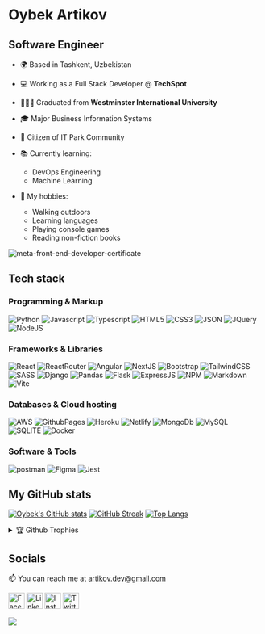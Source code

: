 # Oybek Artikov
## Software Engineer

- 🌍 Based in Tashkent, Uzbekistan
- 💻 Working as a Full Stack Developer @ **TechSpot**
- 👨🏻‍🎓 Graduated from **Westminster International University**
- 🎓 Major Business Information Systems
- 🌲 Citizen of IT Park Community
  
- 📚 Currently learning: 
    - DevOps Engineering
    - Machine Learning
    
- 🥏 My hobbies:
    - Walking outdoors
    - Learning languages
    - Playing console games
    - Reading non-fiction books


![meta-front-end-developer-certificate](https://user-images.githubusercontent.com/33368204/225704506-c62e8370-017c-4782-b8ac-68b4434760c8.png)


## Tech stack

### Programming & Markup

![Python](https://img.shields.io/badge/Python-FFD43B?style=for-the-badge&logo=python&logoColor=blue) 
![Javascript](https://img.shields.io/badge/JavaScript-323330?style=for-the-badge&logo=javascript&logoColor=F7DF1E) 
![Typescript](https://img.shields.io/badge/TypeScript-007ACC?style=for-the-badge&logo=typescript&logoColor=white) 
![HTML5](https://img.shields.io/badge/HTML5-E34F26?style=for-the-badge&logo=html5&logoColor=white) 
![CSS3](https://img.shields.io/badge/CSS3-1572B6?style=for-the-badge&logo=css3&logoColor=white) 
![JSON](https://img.shields.io/badge/json-5E5C5C?style=for-the-badge&logo=json&logoColor=white) 
![JQuery](https://img.shields.io/badge/jQuery-0769AD?style=for-the-badge&logo=jquery&logoColor=white)
![NodeJS](https://img.shields.io/badge/Node.js-339933?style=for-the-badge&logo=nodedotjs&logoColor=white)

### Frameworks & Libraries

![React](https://img.shields.io/badge/React-20232A?style=for-the-badge&logo=react&logoColor=61DAFB)
![ReactRouter](https://img.shields.io/badge/React_Router-CA4245?style=for-the-badge&logo=react-router&logoColor=white)
![Angular](https://img.shields.io/badge/Angular-DD0031?style=for-the-badge&logo=angular&logoColor=white)
![NextJS](https://img.shields.io/badge/next.js-000000?style=for-the-badge&logo=nextdotjs&logoColor=white)
![Bootstrap](https://img.shields.io/badge/Bootstrap-563D7C?style=for-the-badge&logo=bootstrap&logoColor=white)
![TailwindCSS](https://img.shields.io/badge/Tailwind_CSS-38B2AC?style=for-the-badge&logo=tailwind-css&logoColor=white)
![SASS](https://img.shields.io/badge/Sass-CC6699?style=for-the-badge&logo=sass&logoColor=white)
![Django](https://img.shields.io/badge/Django-092E20?style=for-the-badge&logo=django&logoColor=green) 
![Pandas](https://img.shields.io/badge/Pandas-2C2D72?style=for-the-badge&logo=pandas&logoColor=white)
![Flask](https://img.shields.io/badge/Flask-000000?style=for-the-badge&logo=flask&logoColor=white)
![ExpressJS](https://img.shields.io/badge/Express.js-000000?style=for-the-badge&logo=express&logoColor=white)
![NPM](https://img.shields.io/badge/npm-CB3837?style=for-the-badge&logo=npm&logoColor=white)
![Markdown](https://img.shields.io/badge/Markdown-000000?style=for-the-badge&logo=markdown&logoColor=white)
![Vite](https://img.shields.io/badge/Vite-B73BFE?style=for-the-badge&logo=vite&logoColor=FFD62E)

### Databases & Cloud hosting

![AWS](https://img.shields.io/badge/Amazon_AWS-FF9900?style=for-the-badge&logo=amazonaws&logoColor=white)
![GithubPages](https://img.shields.io/badge/GitHub%20Pages-222222?style=for-the-badge&logo=GitHub%20Pages&logoColor=white)
![Heroku](https://img.shields.io/badge/Heroku-430098?style=for-the-badge&logo=heroku&logoColor=white)
![Netlify](https://img.shields.io/badge/Netlify-00C7B7?style=for-the-badge&logo=netlify&logoColor=white)
![MongoDb](https://img.shields.io/badge/MongoDB-4EA94B?style=for-the-badge&logo=mongodb&logoColor=white)
![MySQL](https://img.shields.io/badge/MySQL-005C84?style=for-the-badge&logo=mysql&logoColor=white)
![SQLITE](https://img.shields.io/badge/SQLite-07405E?style=for-the-badge&logo=sqlite&logoColor=white)
![Docker](https://img.shields.io/badge/Docker-2CA5E0?style=for-the-badge&logo=docker&logoColor=white)


### Software & Tools

![postman](https://img.shields.io/badge/Postman-FF6C37?style=for-the-badge&logo=Postman&logoColor=white)
![Figma](https://img.shields.io/badge/Figma-F24E1E?style=for-the-badge&logo=figma&logoColor=white)
![Jest](https://img.shields.io/badge/Jest-C21325?style=for-the-badge&logo=jest&logoColor=white)
 

## My GitHub stats

[![Oybek's GitHub stats](https://github-readme-stats-artikov.vercel.app/api?username=artikov&show_icons=true&theme=prussian&custom_title=My%20Github%20Stats)](https://github.com/artikov)
[![GitHub Streak](https://streak-stats.demolab.com/?user=artikov&theme=prussian)](https://github.com/artikov)
[![Top Langs](https://github-readme-stats-artikov.vercel.app/api/top-langs/?username=artikov&layout=compact&exclude_repo=data-science&hide=css,html&theme=prussian&card_width=445&langs_count=6)](https://github.com/artikov)

<details>
    <summary>🏆 Github Trophies</summary>

![Trophies](https://github-profile-trophy.vercel.app/?username=artikov&theme=nord&no-frame=true&no-bg=false&margin-w=6)

</details>

## Socials

📫 You can reach me at artikov.dev@gmail.com


<a href="https://facebook.com/artikov08"><img width="32px" alt="Facebook" title="Facebook" src="https://cdn-icons-png.flaticon.com/512/733/733547.png" target="_blank"/></a>
<a href="https://linkedin.com/in/artikov"><img width="32px" alt="Linkedin" title="Linkedin" src="https://cdn-icons-png.flaticon.com/512/3536/3536505.png" target="_blank"/></a>
<a href="https://instagram.com/artikxv"><img width="32px" alt="Instagram" title="Instagram" src="https://cdn-icons-png.flaticon.com/512/2111/2111463.png" target="_blank"/></a>
<a href="https://twitter.com/artikov08"><img width="32px" alt="Twitter" title="Twitter" src="https://cdn-icons-png.flaticon.com/512/3256/3256013.png" target="_blank"/></a>



[![](https://visitcount.itsvg.in/api?id=artikov&icon=0&color=1)](https://visitcount.itsvg.in)



<!---
artikov/artikov is a ✨ special ✨ repository because its `README.md` (this file) appears on your GitHub profile.
You can click the Preview link to take a look at your changes.
--->

<!-- Updated 12.03.2023 -->
